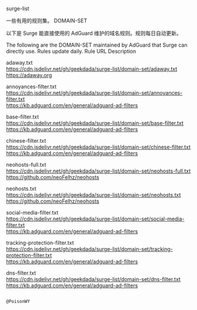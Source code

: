 surge-list

一些有用的规则集。
DOMAIN-SET

以下是 Surge 能直接使用的 AdGuard 维护的域名规则。规则每日自动更新。

The following are the DOMAIN-SET maintained by AdGuard that Surge can directly use. Rules update daily.
Rule 	URL 	Description


adaway.txt 	
https://cdn.jsdelivr.net/gh/geekdada/surge-list/domain-set/adaway.txt 	
https://adaway.org

annoyances-filter.txt 	
https://cdn.jsdelivr.net/gh/geekdada/surge-list/domain-set/annoyances-filter.txt 	
https://kb.adguard.com/en/general/adguard-ad-filters


base-filter.txt 	
https://cdn.jsdelivr.net/gh/geekdada/surge-list/domain-set/base-filter.txt 
https://kb.adguard.com/en/general/adguard-ad-filters

chinese-filter.txt 	
https://cdn.jsdelivr.net/gh/geekdada/surge-list/domain-set/chinese-filter.txt 	
https://kb.adguard.com/en/general/adguard-ad-filters

neohosts-full.txt 	
https://cdn.jsdelivr.net/gh/geekdada/surge-list/domain-set/neohosts-full.txt 	
https://github.com/neoFelhz/neohosts

neohosts.txt 	
https://cdn.jsdelivr.net/gh/geekdada/surge-list/domain-set/neohosts.txt 	
https://github.com/neoFelhz/neohosts

social-media-filter.txt 	
https://cdn.jsdelivr.net/gh/geekdada/surge-list/domain-set/social-media-filter.txt 	
https://kb.adguard.com/en/general/adguard-ad-filters

tracking-protection-filter.txt 	
https://cdn.jsdelivr.net/gh/geekdada/surge-list/domain-set/tracking-protection-filter.txt 	
https://kb.adguard.com/en/general/adguard-ad-filters

dns-filter.txt 	
https://cdn.jsdelivr.net/gh/geekdada/surge-list/domain-set/dns-filter.txt 	
https://kb.adguard.com/en/general/adguard-ad-filters

                                                                                                               @PoisonWY
